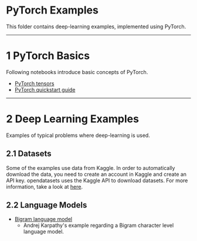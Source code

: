 # PyTorch Examples

This folder contains deep-learning examples, implemented using PyTorch.

---

# 1 PyTorch Basics

Following notebooks introduce basic concepts of PyTorch.

* [PyTorch tensors](./tutorial_tensors.ipynb)
* [PyTorch quickstart guide](./quickstart_tutorial.ipynb)

---

# 2 Deep Learning Examples

Examples of typical problems where deep-learning is used.

## 2.1 Datasets

Some of the examples use data from Kaggle. In order to automatically download the data, you need to create an account in Kaggle and create an API key. opendatasets uses the Kaggle API to download datasets. For more information, take a look at [here](https://github.com/Kaggle/kaggle-api).

## 2.2 Language Models

* [Bigram language model](./Bigram_language_model.ipynb)
  * Andrej Karpathy's example regarding a Bigram character level language model.
